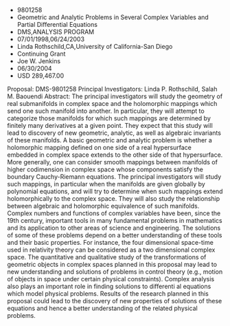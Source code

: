 
* 9801258
* Geometric and Analytic Problems in Several Complex Variables and Partial Differential Equations
* DMS,ANALYSIS PROGRAM
* 07/01/1998,06/24/2003
* Linda Rothschild,CA,University of California-San Diego
* Continuing Grant
* Joe W. Jenkins
* 06/30/2004
* USD 289,467.00

Proposal: DMS-9801258 Principal Investigators: Linda P. Rothschild, Salah M.
Baouendi Abstract: The principal investigators will study the geometry of real
submanifolds in complex space and the holomorphic mappings which send one such
manifold into another. In particular, they will attempt to categorize those
manifolds for which such mappings are determined by finitely many derivatives at
a given point. They expect that this study will lead to discovery of new
geometric, analytic, as well as algebraic invariants of these manifolds. A basic
geometric and analytic problem is whether a holomorphic mapping defined on one
side of a real hypersurface embedded in complex space extends to the other side
of that hypersurface. More generally, one can consider smooth mappings between
manifolds of higher codimension in complex space whose components satisfy the
boundary Cauchy-Riemann equations. The principal investigators will study such
mappings, in particular when the manifolds are given globally by polynomial
equations, and will try to determine when such mappings extend holomorphically
to the complex space. They will also study the relationship between algebraic
and holomorphic equivalence of such manifolds. Complex numbers and functions of
complex variables have been, since the 19th century, important tools in many
fundamental problems in mathematics and its application to other areas of
science and engineering. The solutions of some of these problems depend on a
better understanding of these tools and their basic properties. For instance,
the four dimensional space-time used in relativity theory can be considered as a
two dimensional complex space. The quantitative and qualitative study of the
transformations of geometric objects in complex spaces planned in this proposal
may lead to new understanding and solutions of problems in control theory (e.g.,
motion of objects in space under certain physical constraints). Complex analysis
also plays an important role in finding solutions to differenti al equations
which model physical problems. Results of the research planned in this proposal
could lead to the discovery of new properties of solutions of these equations
and hence a better understanding of the related physical problems.
